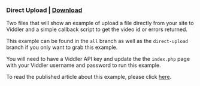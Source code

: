 ### Direct Upload | [Download](https://github.com/viddler/Examples/zipball/direct-upload)

Two files that will show an example of upload a file directly from your site to Viddler and a simple callback script to get the video id or errors returned.

This example can be found in the `all` branch as well as the `direct-upload` branch if you only want to grab this example.

You will need to have a Viddler API key and update the the `index.php` page with your Viddler username and password to run this example.

To read the published article about this example, please click [here](http://blog.viddler.com/cdevroe/direct-upload-api/).